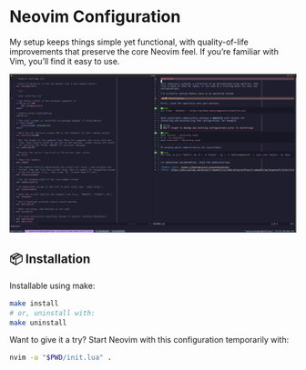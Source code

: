 # Neovim Configuration

My setup keeps things simple yet functional, with quality-of-life improvements
that preserve the core Neovim feel. If you’re familiar with Vim, you’ll find it
easy to use.

![Screenshot of Neovim open to showcase this configuration's appearance](./assets/readme-screenshot.png)

## 📦 Installation

Installable using make:

```bash
make install
# or, uninstall with:
make uninstall
```

Want to give it a try? Start Neovim with this configuration temporarily with:

```bash
nvim -u "$PWD/init.lua" .
```
